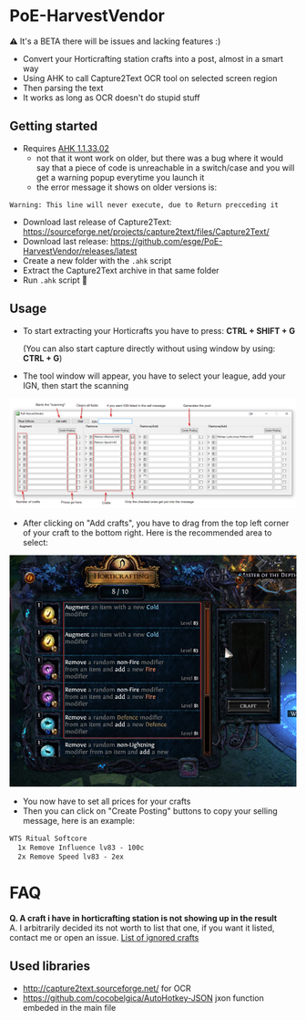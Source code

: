 # PoE-HarvestVendor

⚠️ It's a BETA there will be issues and lacking features :)

- Convert your Horticrafting station crafts into a post, almost in a smart way
- Using AHK to call Capture2Text OCR tool on selected screen region
- Then parsing the text
- It works as long as OCR doesn't do stupid stuff

## Getting started

- Requires [AHK 1.1.33.02](https://www.autohotkey.com/download/ahk-install.exe)
    - not that it wont work on older, but there was a bug where it would say that a piece of code is unreachable in a switch/case and you will get a warning popup everytime you launch it
    - the error message it shows on older versions is:

```
Warning: This line will never execute, due to Return precceding it
```

- Download last release of Capture2Text: https://sourceforge.net/projects/capture2text/files/Capture2Text/
- Download last release: https://github.com/esge/PoE-HarvestVendor/releases/latest
- Create a new folder with the `.ahk` script
- Extract the Capture2Text archive in that same folder
- Run `.ahk` script 🎉

## Usage

- To start extracting your Horticrafts you have to press: **CTRL + SHIFT + G**

  (You can also start capture directly without using window by using: **CTRL + G**)
- The tool window will appear, you have to select your league, add your IGN, then start the scanning
  
![Tool window](examples/Description.png)
- After clicking on "Add crafts", you have to drag from the top left corner of your craft to the bottom right. Here is
  the recommended area to select:
  
![Recommended area](examples/snapshotArea.png)
- You now have to set all prices for your crafts
- Then you can click on "Create Posting" buttons to copy your selling message, here is an example:
```
WTS Ritual Softcore 
  1x Remove Influence lv83 - 100c
  2x Remove Speed lv83 - 2ex
```

# FAQ
**Q. A craft i have in horticrafting station is not showing up in the result**  
A. I arbitrarily decided its not worth to list that one, if you want it listed, contact me or open an issue. [List of ignored crafts](https://github.com/esge/PoE-HarvestVendor/wiki/Crafts-that-are-being-ignored)

## Used libraries

- http://capture2text.sourceforge.net/ for OCR
- https://github.com/cocobelgica/AutoHotkey-JSON jxon function embeded in the main file
